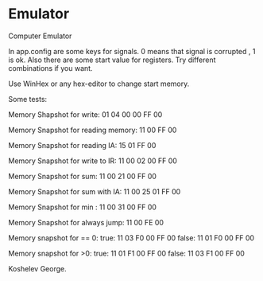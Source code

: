 Emulator
========

Computer Emulator

In app.config are some keys for signals. 0 means that signal is corrupted , 1 is ok.
Also there are some start value for registers.
Try different combinations if you want.

Use WinHex or any hex-editor to change start memory.

Some tests:

Memory Shapshot for write:
01 04 00 00 FF 00

Memory Snapshot for reading memory:
11 00 FF 00

Memory Snapshot for reading IA:
15 01 FF 00

Memory Snapshot for write to IR:
11 00 02 00 FF 00

Memory Snapshot for sum:
11 00 21 00 FF 00

Memory Snapshot for sum with IA:
11 00 25 01 FF 00

Memory Snapshot for min :
11 00 31 00 FF 00

Memory Snapshot for always jump:
11 00 FE 00

Memory snapshot for == 0:
true: 11 03 F0 00 FF 00
false: 11 01 F0 00 FF 00

Memory snapshot for >0:
true: 11 01 F1 00 FF 00
false: 11 03 F1 00 FF 00

Koshelev George.